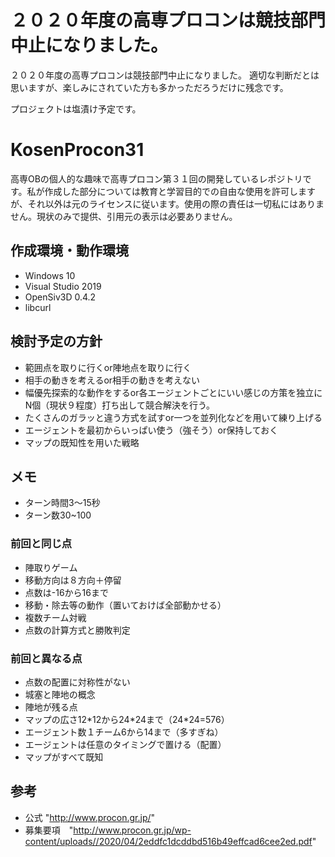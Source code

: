 # ２０２０年度の高専プロコンは競技部門中止になりました。

２０２０年度の高専プロコンは競技部門中止になりました。
適切な判断だとは思いますが、楽しみにされていた方も多かっただろうだけに残念です。

プロジェクトは塩漬け予定です。
# KosenProcon31
高専OBの個人的な趣味で高専プロコン第３１回の開発しているレポジトリです。私が作成した部分については教育と学習目的での自由な使用を許可しますが、それ以外は元のライセンスに従います。使用の際の責任は一切私にはありません。現状のみで提供、引用元の表示は必要ありません。

## 作成環境・動作環境

* Windows 10
* Visual Studio 2019
* OpenSiv3D 0.4.2
* libcurl

## 検討予定の方針

* 範囲点を取りに行くor陣地点を取りに行く
* 相手の動きを考えるor相手の動きを考えない
* 幅優先探索的な動作をするor各エージェントごとにいい感じの方策を独立にN個（現状９程度）打ち出して競合解決を行う。
* たくさんのガラッと違う方式を試すor一つを並列化などを用いて練り上げる
* エージェントを最初からいっぱい使う（強そう）or保持しておく
* マップの既知性を用いた戦略

## メモ

* ターン時間3～15秒
* ターン数30~100

### 前回と同じ点

* 陣取りゲーム
* 移動方向は８方向＋停留
* 点数は-16から16まで
* 移動・除去等の動作（置いておけば全部動かせる）
* 複数チーム対戦
* 点数の計算方式と勝敗判定

### 前回と異なる点

* 点数の配置に対称性がない
* 城塞と陣地の概念
* 陣地が残る点
* マップの広さ12\*12から24\*24まで（24*24=576）
* エージェント数１チーム6から14まで（多すぎね）
* エージェントは任意のタイミングで置ける（配置）
* マップがすべて既知

## 参考

* 公式 "http://www.procon.gr.jp/"
* 募集要項　"http://www.procon.gr.jp/wp-content/uploads//2020/04/2eddfc1dcddbd516b49effcad6cee2ed.pdf"


